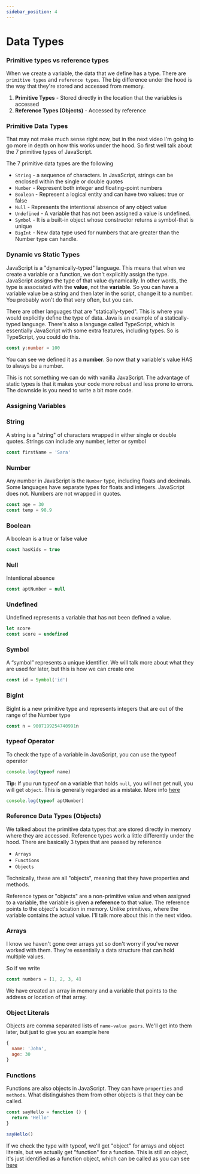 ```yaml
---
sidebar_position: 4
---
```


# Data Types

### Primitive types vs reference types

When we create a variable, the data that we define has a type. There are `primitive types` and `reference types`. The big difference under the hood is the way that they're stored and accessed from memory.

1. **Primitive Types** - Stored directly in the location that the variables is accessed
2. **Reference Types (Objects)** - Accessed by reference

### Primitive Data Types

That may not make much sense right now, but in the next video I'm going to go more in depth on how this works under the hood. So first well talk about the 7 primitive types of JavaScript.

The 7 primitive data types are the following

- `String` - a sequence of characters. In JavaScript, strings can be enclosed within the single or double quotes
- `Number` - Represent both integer and floating-point numbers
- `Boolean` - Represent a logical entity and can have two values: true or false
- `Null` - Represents the intentional absence of any object value
- `Undefined` - A variable that has not been assigned a value is undefined.
- `Symbol` - It is a built-in object whose constructor returns a symbol-that is unique
- `BigInt` - New data type used for numbers that are greater than the Number type can handle.

### Dynamic vs Static Types

JavaScript is a "dynamically-typed" language. This means that when we create a variable or a function, we don't explicitly assign the type. JavaScript assigns the type of that value dynamically. In other words, the type is associated with the **value**, not the **variable**. So you can have a variable value be a string and then later in the script, change it to a number. You probably won't do that very often, but you can.

There are other languages that are "statically-typed". This is where you would explicitly define the type of data. Java is an example of a statically-typed language. There's also a language called TypeScript, which is essentially JavaScript with some extra features, including types. So is TypeScript, you could do this.

```TypeScript
const y:number = 100
```

You can see we defined it as a **number**. So now that **y** variable's value HAS to always be a number.

This is not something we can do with vanilla JavaScript. The advantage of static types is that it makes your code more robust and less prone to errors. The downside is you need to write a bit more code.

### Assigning Variables

### String

A string is a "string" of characters wrapped in either single or double quotes. Strings can include any number, letter or symbol

```js
const firstName = 'Sara'
```

### Number

Any number in JavaScript is the `Number` type, including floats and decimals. Some languages have separate types for floats and integers. JavaScript does not. Numbers are not wrapped in quotes.

```js
const age = 30
const temp = 98.9
```

### Boolean

A boolean is a true or false value

```js
const hasKids = true
```

### Null

Intentional absence

```js
const aptNumber = null
```

### Undefined

Undefined represents a variable that has not been defined a value.

```js
let score
const score = undefined
```

### Symbol

A “symbol” represents a unique identifier. We will talk more about what they are used for later, but this is how we can create one

```js
const id = Symbol('id')
```

### BigInt

BigInt is a new primitive type and represents integers that are out of the range of the Number type

```js
const n = 9007199254740991n
```

### typeof Operator

To check the type of a variable in JavaScript, you can use the typeof operator

```js
console.log(typeof name)
```

**Tip:** If you run typeof on a variable that holds `null`, you will not get null, you will get `object`. This is generally regarded as a mistake. More info [here](https://developer.mozilla.org/en-US/docs/Web/JavaScript/Reference/Operators/typeof#typeof_null)

```js
console.log(typeof aptNumber)
```

### Reference Data Types (Objects)

We talked about the primitive data types that are stored directly in memory where they are accessed. Reference types work a little differently under the hood. There are basically 3 types that are passed by reference

- `Arrays`
- `Functions`
- `Objects`

Technically, these are all "objects", meaning that they have properties and methods.

Reference types or "objects" are a non-primitive value and when assigned to a variable, the variable is given a **reference** to that value. The reference points to the object's location in memory. Unlike primitives, where the variable contains the actual value. I'll talk more about this in the next video.

### Arrays

I know we haven't gone over arrays yet so don't worry if you've never worked with them. They're essentially a data structure that can hold multiple values.

So if we write

```js
const numbers = [1, 2, 3, 4]
```

We have created an array in memory and a variable that points to the address or location of that array.

### Object Literals

Objects are comma separated lists of `name-value pairs`. We'll get into them later, but just to give you an example here

```js
{
  name: 'John',
  age: 30
}
```

### Functions

Functions are also objects in JavaScript. They can have `properties` and `methods`. What distinguishes them from other objects is that they can be called.

```js
const sayHello = function () {
  return 'Hello'
}

sayHello()
```

If we check the type with typeof, we'll get "object" for arrays and object literals, but we actually get "function" for a function. This is still an object, it's just identified as a function object, which can be called as you can see [here](https://262.ecma-international.org/5.1/#sec-11.4.3)
